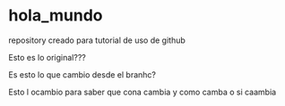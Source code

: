 # hola_mundo
repository creado para tutorial de uso de github

Esto es lo original???


Es esto lo que cambio desde el branhc?

Esto l ocambio para saber que cona cambia y como camba o si caambia
